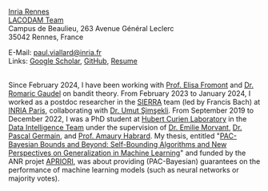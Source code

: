 [Inria Rennes](https://www.inria.fr/fr/centre-inria-universite-rennes)  
[LACODAM Team](https://team.inria.fr/lacodam/fr/)  
Campus de Beaulieu, 263 Avenue Général Leclerc  
35042 Rennes, France  

E-Mail: [paul.viallard@inria.fr](mailto:paul.viallard@inria.fr)  
Links: [Google Scholar](https://scholar.google.fr/citations?hl=en&user=k-5mpncAAAAJ), [GitHub](https://github.com/paulviallard), [Resume](/assets/resume.pdf)<br /><br />

Since February 2024, I have been working with [Prof. Elisa Fromont](http://people.irisa.fr/Elisa.Fromont/) and [Dr. Romaric Gaudel](https://sites.google.com/site/romaricgaudel/) on bandit theory.
From February 2023 to January 2024, I worked as a postdoc researcher in the [SIERRA](https://www.di.ens.fr/sierra/) team (led by Francis Bach) at [INRIA Paris](https://www.inria.fr/fr/centre-inria-de-paris), collaborating with [Dr. Umut Şimşekli](https://www.di.ens.fr/umut.simsekli/).
From September 2019 to December 2022, I was a PhD student at [Hubert Curien Laboratory](https://laboratoirehubertcurien.univ-st-etienne.fr/en/teams/data-intelligence.html) in the [Data Intelligence Team](https://laboratoirehubertcurien.univ-st-etienne.fr/en/teams/data-intelligence.html) under the supervision of [Dr. Emilie Morvant](https://perso.univ-st-etienne.fr/me63854h/), [Dr. Pascal Germain](http://www.pascalgermain.info), and [Prof. Amaury Habrard](https://perso.univ-st-etienne.fr/habrarda/). My thesis, entitled "[PAC-Bayesian Bounds and Beyond: Self-Bounding Algorithms and New Perspectives on Generalization in Machine Learning](https://www.theses.fr/s229105)" and funded by the ANR projet [APRIORI](https://project.inria.fr/apriori/), was about providing (PAC-Bayesian) guarantees on the performance of machine learning models (such as neural networks or majority votes).
